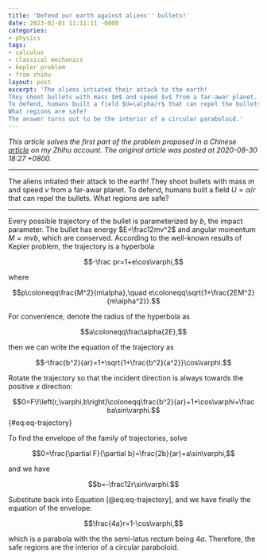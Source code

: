 ```yaml
---
title: 'Defend our earth against aliens'' bullets!'
date: 2023-02-01 11:11:11 -0800
categories:
- physics
tags:
- calculus
- classical mechanics
- kepler problem
- from zhihu
layout: post
excerpt: 'The aliens intiated their attack to the earth!
They shoot bullets with mass $m$ and speed $v$ from a far-awar planet.
To defend, humans built a field $U=\alpha/r$ that can repel the bullets.
What regions are safe?
The answer turns out to be the interior of a circular paraboloid.'
---
```


*This article solves the first part of the problem proposed in a
Chinese [article](https://zhuanlan.zhihu.com/p/206771750) on my Zhihu account.
The original article was posted at 2020-08-30 18:27 +0800.*

---

The aliens intiated their attack to the earth!
They shoot bullets with mass $m$ and speed $v$ from a far-awar planet.
To defend, humans built a field $U=\alpha/r$ that can repel the bullets.
What regions are safe?

---

Every possible trajectory of the bullet is parameterized by $b$, the impact parameter.
The bullet has energy $E=\frac12mv^2$ and angular momentum $M=mvb$,
which are conserved.
According to the well-known results of Kepler problem,
the trajectory is a hyperbola

$$-\frac pr=1+e\cos\varphi,$$

where

$$p\coloneqq\frac{M^2}{m\alpha},\quad e\coloneqq\sqrt{1+\frac{2EM^2}{m\alpha^2}}.$$

For convenience, denote the radius of the hyperbola as

$$a\coloneqq\frac\alpha{2E},$$

then we can write the equation of the trajectory as

$$-\frac{b^2}{ar}=1+\sqrt{1+\frac{b^2}{a^2}}\cos\varphi.$$

Rotate the trajectory so that the incident direction is always towards the positive $x$ direction:

$$0=F\!\left(r,\varphi,b\right)\coloneqq\frac{b^2}{ar}+1+\cos\varphi+\frac ba\sin\varphi.$$ {#eq:eq-trajectory}

To find the envelope of the family of trajectories, solve

$$0=\frac{\partial F}{\partial b}=\frac{2b}{ar}+a\sin\varphi,$$

and we have

$$b=-\frac12r\sin\varphi.$$

Substitute back into Equation [@eq:eq-trajectory], and we have finally the equation of the envelope:

$$\frac{4a}r=1-\cos\varphi,$$

which is a parabola with the the semi-latus rectum being $4a$.
Therefore, the safe regions are the interior of a circular paraboloid.
